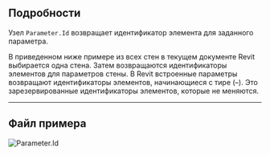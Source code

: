 ## Подробности
Узел `Parameter.Id` возвращает идентификатор элемента для заданного параметра.

В приведенном ниже примере из всех стен в текущем документе Revit выбирается одна стена. Затем возвращаются идентификаторы элементов для параметров стены. В Revit встроенные параметры возвращают идентификаторы элементов, начинающиеся с тире (–). Это зарезервированные идентификаторы элементов, которые не меняются.
___
## Файл примера

![Parameter.Id](./Revit.Elements.Parameter.Id_img.jpg)
